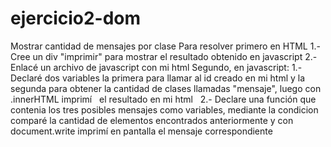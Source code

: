 # ejercicio2-dom
Mostrar cantidad de mensajes por clase
Para resolver primero en HTML
  1.- Cree un div "imprimir" para mostrar el resultado obtenido en javascript
  2.- Enlacé un archivo de javascript con mi html
Segundo, en javascript:
  1.- Declaré dos variables la primera para llamar al id creado en mi html y la segunda para obtener la cantidad de clases llamadas "mensaje", luego con .innerHTML imprimí
   el resultado en mi html
   2.- Declare una función que contenia los tres posibles mensajes como variables, mediante la condicion comparé la cantidad de elementos encontrados anteriormente y con document.write imprimí en pantalla el mensaje correspondiente
